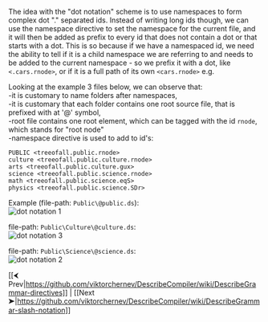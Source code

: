 The idea with the "dot notation" scheme is to use namespaces to form complex dot "." separated ids. Instead of writing long ids though, we can use the namespace directive to set the namespace for the current file, and it will then be added as prefix to every id that does not contain a dot or that starts with a dot. This is so because if we have a namespaced id, we need the ability to tell if it is a child namespace we are referring to and needs to be added to the current namespace - so we prefix it with a dot, like `<.cars.rnode>`, or if it is a full path of its own `<cars.rnode>` e.g.   
  
Looking at the example 3 files below, we can observe that:  
-it is customary to name folders after namespaces,  
-it is customary that each folder contains one root source file, that is prefixed with at '@' symbol,  
-root file contains one root element, which can be tagged with the id `rnode`, which stands for "root node"  
-namespace directive is used to add to id's:  
  
`PUBLIC <treeofall.public.rnode>`  
`culture <treeofall.public.culture.rnode>`  
`arts <treeofall.public.culture.gux>`  
`science <treeofall.public.science.rnode>`  
`math <treeofall.public.science.eqS>`  
`physics <treeofall.public.science.SDr>`  

Example (file-path: `Public\@public.ds`):  
![dot notation 1](https://github.com/viktorchernev/DescribeCompiler/assets/72315339/dba53511-0602-4e95-9f04-ca105a7a6903)

file-path: `Public\Culture\@culture.ds`:  
![dot notation 3](https://github.com/viktorchernev/DescribeCompiler/assets/72315339/37f56df0-73c5-4c36-af26-ed149b4a5019)

file-path: `Public\Science\@science.ds`:  
![dot notation 2](https://github.com/viktorchernev/DescribeCompiler/assets/72315339/6b5235a1-4c50-468f-b463-c14bfbf67479)  
  

[[⮜ Prev|https://github.com/viktorchernev/DescribeCompiler/wiki/DescribeGrammar-directives]] | [[Next ➤|https://github.com/viktorchernev/DescribeCompiler/wiki/DescribeGrammar-slash-notation]]